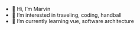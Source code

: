 - 👋 Hi, I’m Marvin
- 👀 I’m interested in traveling, coding, handball
- 🌱 I’m currently learning vue, software architecture

<!---
mmrqa/mmrqa is a ✨ special ✨ repository because its `README.md` (this file) appears on your GitHub profile.
You can click the Preview link to take a look at your changes.
--->
